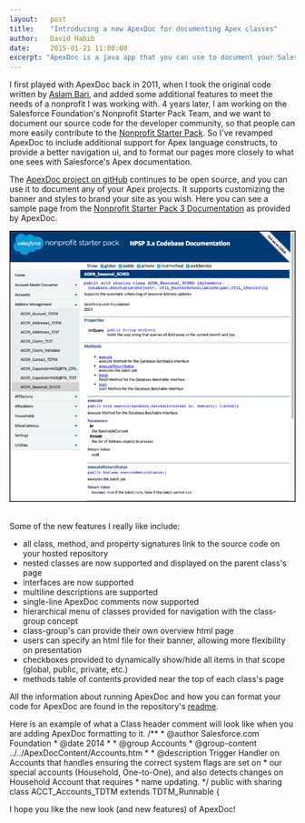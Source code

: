 ```yaml
---
layout:   post
title:    "Introducing a new ApexDoc for documenting Apex classes"
author:   David Habib
date:     2015-01-21 11:00:00
excerpt: "ApexDoc is a java app that you can use to document your Salesforce Apex classes. You tell ApexDoc where your class files are, and it will generate a set of static HTML pages that fully document each class, including its properties and methods. Each static HTML page will include an expandable menu on its left hand side, that shows a 2-level tree structure of all of your classes. Command line parameters allow you to control many aspects of ApexDoc, such as providing your own banner HTML for the pages to use."
---
```

I first played with ApexDoc back in 2011, when I took the original code written by [Aslam Bari](http://techsahre.blogspot.com/2011/01/apexdoc-salesforce-code-documentation.html), and added some additional features to meet the needs of a nonprofit I was working with. 4 years later, I am working on the Salesforce Foundation's Nonprofit Starter Pack Team, and we want to document our source code for the developer community, so that people can more easily contribute to the [Nonprofit Starter Pack](http://github.com/SalesforceFoundation/Cumulus).  So I've revamped ApexDoc to include additional support for Apex language constructs, to provide a better navigation ui, and to format our pages more closely to what one sees with Salesforce's Apex documentation.

The [ApexDoc project on gitHub](http://github.com/SalesforceFoundation/ApexDoc) continues to be open source, and you can use it to document any of your Apex projects. It supports customizing the banner and styles to brand your site as you wish. Here you can see a sample page from the [Nonprofit Starter Pack 3 Documentation](http://developer.salesforcefoundation.org/Cumulus/ApexDocumentation/index.html) as provided by ApexDoc.

![ApexDoc Preview](../assets/images/ApexDoc3.jpg)


<br/>
Some of the new features I really like include:

- all class, method, and property signatures link to the source code on your hosted repository
- nested classes are now supported and displayed on the parent class's page
- interfaces are now supported
- multiline descriptions are supported
- single-line ApexDoc comments now supported
- hierarchical menu of classes provided for navigation with the class-group concept
- class-group's can provide their own overview html page
- users can specify an html file for their banner, allowing more flexibility on presentation
- checkboxes provided to dynamically show/hide all items in that scope (global, public, private, etc.)
- methods table of contents provided near the top of each class's page


All the information about running ApexDoc and how you can format your code for ApexDoc are found in the repository's [readme](http://github.com/SalesforceFoundation/ApexDoc/blob/master/README.md).


Here is an example of what a Class header comment will look like when you are adding ApexDoc formatting to it.
	/**
	* @author Salesforce.com Foundation
	* @date 2014
	*
	* @group Accounts
	* @group-content ../../ApexDocContent/Accounts.htm
	*
	* @description Trigger Handler on Accounts that handles ensuring the correct system flags are set on
	* our special accounts (Household, One-to-One), and also detects changes on Household Account that requires
	* name updating.
	*/
	public with sharing class ACCT_Accounts_TDTM extends TDTM_Runnable {

I hope you like the new look (and new features) of ApexDoc!
